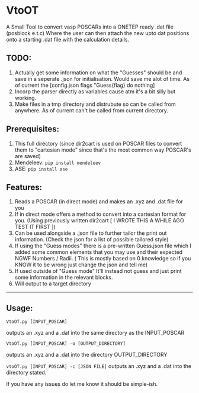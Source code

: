 # VtoOT

A Small Tool to convert vasp POSCARs into a ONETEP ready .dat file (posblock e.t.c) Where the user can then attach the new upto dat positions onto a starting .dat file with the calculation details.

## TODO:
1. Actually get some information on what the "Guesses" should be and save in a seperate .json for initialisation. Would save me alot of time. 
As of current the [config.json flags "Guess{flag} do nothing]
2. Incorp the parser directly as variables cause atm it's a bit silly but working.
3. Make files in a tmp directory and distrubute so can be called from anywhere. As of current can't be called from current directory.



## Prerequisites:
1. This full directory (since dir2cart is used on POSCAR files to convert them to "cartesian mode" since that's the most common way POSCAR's are saved)
2. Mendeleev: `pip install mendeleev`
3. ASE: `pip install ase`



## Features:
1. Reads a POSCAR (in direct mode) and makes an .xyz and .dat file for you
2. If in direct mode offers a method to convert into a cartesian format for you. (Using previously written dir2cart [ I WROTE THIS A WHILE AGO TEST IT FIRST ])
3. Can be used alongside a .json file to further tailor the print out information. (Check the json for a list of possible tailored style)
4. If using the "Guess modes" there is a pre-written Guess.json file which I added some common elements that you may use and their expected NGWF Numbers / Radii. ( This is mostly based on 0 knowledge so if you KNOW it to be wrong just change the json and tell me)
5. If used outside of "Guess mode" It'll instead not guess and just print some information in the relevant blocks. 
6. Will output to a target directory 

-----
## Usage:
`VtoOT.py [INPUT_POSCAR]`

outputs an .xyz and a .dat into the same directory as the INPUT_POSCAR

`VtoOT.py [INPUT_POSCAR] -o [OUTPUT_DIRECTORY]`

outputs an .xyz and a .dat into the directory OUTPUT_DIRECTORY

`vtoOT.py [INPUT_POSCAR] -c [JSON FILE]` 
outputs an .xyz and a .dat into the directory stated.


If you have any issues do let me know it should be simple-ish. 
